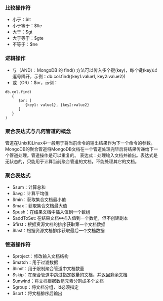 ### 比较操作符
* 小于：$lt
* 小于等于：$lte
* 大于：$gt
* 大于等于：$gte
* 不等于：$ne

### 逻辑操作
* 与（AND）：MongoDB 的 find() 方法可以传入多个键(key)，每个键(key)以逗号隔开，示例：db.col.find({key1:value1, key2:value2})
* 或（OR）：$or，示例：
```
db.col.find(
   {
      $or: [
         {key1: value1}, {key2:value2}
      ]
   }
)
```

### 聚合表达式与几何管道的概念  
管道在Unix和Linux中一般用于将当前命令的输出结果作为下一个命令的参数。
MongoDB的聚合管道将MongoDB文档在一个管道处理完毕后将结果传递给下一个管道处理。管道操作是可以重复的。
表达式：处理输入文档并输出。表达式是无状态的，只能用于计算当前聚合管道的文档，不能处理其它的文档。

### 聚合表达式  
* $sum：计算总和
* $avg：计算平均值
* $min：获取集合文档最小值
* $max：获取集合文档最大值
* $push：在结果文档中插入值到一个数组
* $addToSet: 在结果文档中插入值到一个数组，但不创建副本
* $first：根据资源文档的排序获取第一个文档数据
* $last：根据资源文档排序获取最后一个文档数据

### 管道操作符
* $project：修改输入文档结构
* $match：用于过滤数据
* $limit：用于限制聚合管道中文档数量
* $skip：在聚合管道中跳过指定数量的文档，并返回剩余文档
* $unwind：将文档根据数组元素分割成多个文档
* $group：将文档分组，id必须指定
* $sort：将文档排序后输出
